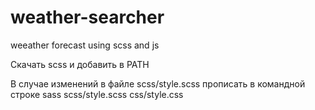 # weather-searcher
weeather forecast using scss and js

Скачать scss и добавить в PATH

В случае изменений в файле scss/style.scss прописать в командной строке sass scss/style.scss css/style.css

